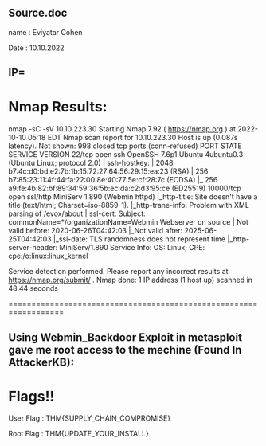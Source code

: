 Source.doc
----------------

name : Eviyatar Cohen

Date : 10.10.2022

IP=
-----------------------------------------

Nmap Results:
==============
nmap -sC -sV 10.10.223.30 
Starting Nmap 7.92 ( https://nmap.org ) at 2022-10-10 05:18 EDT
Nmap scan report for 10.10.223.30
Host is up (0.087s latency).
Not shown: 998 closed tcp ports (conn-refused)
PORT      STATE SERVICE  VERSION
22/tcp    open  ssh      OpenSSH 7.6p1 Ubuntu 4ubuntu0.3 (Ubuntu Linux; protocol 2.0)
| ssh-hostkey: 
|   2048 b7:4c:d0:bd:e2:7b:1b:15:72:27:64:56:29:15:ea:23 (RSA)
|   256 b7:85:23:11:4f:44:fa:22:00:8e:40:77:5e:cf:28:7c (ECDSA)
|_  256 a9:fe:4b:82:bf:89:34:59:36:5b:ec:da:c2:d3:95:ce (ED25519)
10000/tcp open  ssl/http MiniServ 1.890 (Webmin httpd)
|_http-title: Site doesn't have a title (text/html; Charset=iso-8859-1).
|_http-trane-info: Problem with XML parsing of /evox/about
| ssl-cert: Subject: commonName=*/organizationName=Webmin Webserver on source
| Not valid before: 2020-06-26T04:42:03
|_Not valid after:  2025-06-25T04:42:03
|_ssl-date: TLS randomness does not represent time
|_http-server-header: MiniServ/1.890
Service Info: OS: Linux; CPE: cpe:/o:linux:linux_kernel

Service detection performed. Please report any incorrect results at https://nmap.org/submit/ .
Nmap done: 1 IP address (1 host up) scanned in 48.44 seconds

==================================================================

Using Webmin_Backdoor Exploit in metasploit gave me root access to the mechine (Found In AttackerKB):
-----------------------------------------

Flags!!
===========

User Flag : THM{SUPPLY_CHAIN_COMPROMISE}

Root Flag : THM{UPDATE_YOUR_INSTALL}
